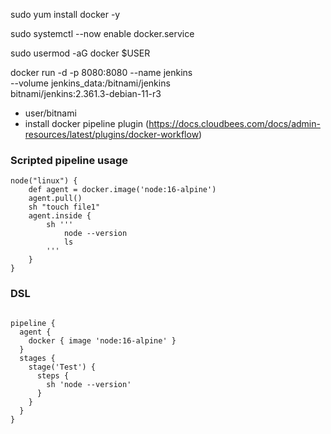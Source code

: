 sudo yum install docker -y

sudo systemctl --now enable docker.service

sudo usermod -aG docker $USER

docker run -d -p 8080:8080 --name jenkins \
  --volume jenkins_data:/bitnami/jenkins \
  bitnami/jenkins:2.361.3-debian-11-r3 
  
- user/bitnami
- install docker pipeline plugin (https://docs.cloudbees.com/docs/admin-resources/latest/plugins/docker-workflow)

### Scripted pipeline usage
```
node("linux") {
    def agent = docker.image('node:16-alpine')
    agent.pull()
    sh "touch file1"
    agent.inside {
        sh '''
            node --version
            ls
        '''
    }
}
```

### DSL
```

pipeline {
  agent {
    docker { image 'node:16-alpine' }
  }
  stages {
    stage('Test') {
      steps {
        sh 'node --version'
      }
    }
  }
}
```
